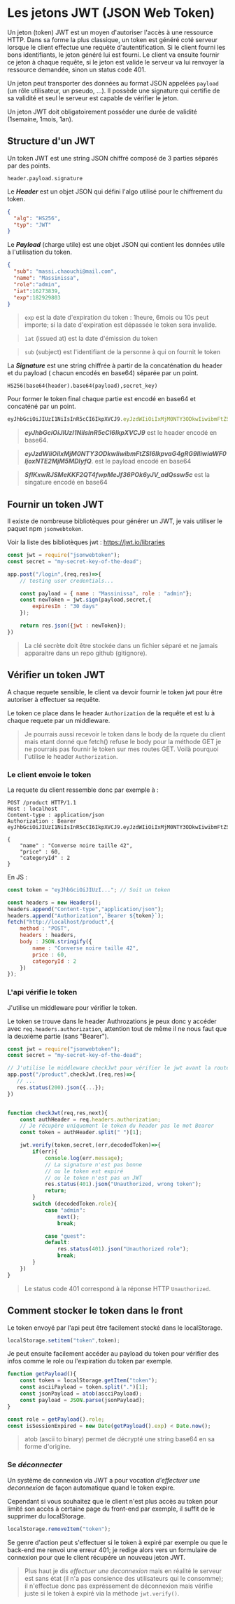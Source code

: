 # Les jetons JWT (JSON Web Token)
Un jeton (token) JWT est un moyen d'autoriser l'accès à une ressource HTTP. Dans sa forme la plus classique, un token est généré coté serveur lorsque le client effectue une requête d'autentification. Si le client fourni les bons identifiants, le jeton généré lui est fourni. Le client va ensuite fournir ce jeton à chaque requête, si le jeton est valide le serveur va lui renvoyer la ressource demandée, sinon un status code 401.

Un jeton peut transporter des données au format JSON appelées `payload` (un rôle utilisateur, un pseudo, ...). Il possède une signature qui certifie de sa validité et seul le serveur est capable de vérifier le jeton.

Un jeton JWT doit obligatoirement posséder une durée de validité (1semaine, 1mois, 1an).

## Structure d'un JWT
Un token JWT est une string JSON chiffré composé de 3 parties séparés par des points.

`header.payload.signature`

Le ***Header*** est un objet JSON qui défini l'algo utilisé pour le chiffrement du token.
```json
{
  "alg": "HS256",
  "typ": "JWT"
}
```

Le ***Payload*** (charge utile) est une objet JSON qui contient les données utile à l'utilisation du token.
```json
{
  "sub": "massi.chaouchi@mail.com",
  "name": "Massinissa",
  "role":"admin",
  "iat":16273839,
  "exp":182929803
}
```
> `exp` est la date d'expiration du token : 1heure, 6mois ou 10s peut importe; si la date d'expiration est dépassée le token sera invalide.

> `ìat` (issued at) est la date d'émission du token

> `sub` (subject) est l'identifiant de la personne à qui on fournit le token

La ***Signature*** est une string chiffrée à partir de la concaténation du header et du payload ( chacun encodés en base64) séparée par un point. 

```
HS256(base64(header).base64(payload),secret_key)
```

Pour former le token final chaque partie est encodé en base64 et concaténé par un point.
```js
eyJhbGciOiJIUzI1NiIsInR5cCI6IkpXVCJ9.eyJzdWIiOiIxMjM0NTY3ODkwIiwibmFtZSI6IkpvaG4gRG9lIiwiaWF0IjoxNTE2MjM5MDIyfQ.SflKxwRJSMeKKF2QT4fwpMeJf36POk6yJV_adQssw5c
```

> ***eyJhbGciOiJIUzI1NiIsInR5cCI6IkpXVCJ9*** est le header encodé en base64. 

> ***eyJzdWIiOiIxMjM0NTY3ODkwIiwibmFtZSI6IkpvaG4gRG9lIiwiaWF0IjoxNTE2MjM5MDIyfQ***. est le payload encodé en base64

> ***SflKxwRJSMeKKF2QT4fwpMeJf36POk6yJV_adQssw5c*** est la singature encodé en base64

## Fournir un token JWT
Il existe de nombreuse bibliotèques pour générer un JWT, je vais utiliser le paquet npm `jsonwebtoken`.

Voir la liste des bibliotèques jwt  : https://jwt.io/libraries

```js
const jwt = require("jsonwebtoken");
const secret = "my-secret-key-of-the-dead";

app.post("/login",(req,res)=>{
    // testing user credentials...

    const payload = { name : "Massinissa", role : "admin"};
    const newToken = jwt.sign(payload,secret,{
        expiresIn : "30 days"
    });

    return res.json({jwt : newToken});
})
```
> La clé secrète doit être stockée dans un fichier séparé et ne jamais apparaitre dans un repo github (gitignore).

## Vérifier un token JWT
A chaque requete sensible, le client va devoir fournir le token jwt pour être autoriser à effectuer sa requête.

Le token ce place dans le header `Authorization` de la requête et est lu à chaque requete par un middleware.

> Je pourrais aussi recevoir le token dans le body de la rquete du client mais etant donné que fetch() refuse le body pour la méthode GET je ne pourrais pas fournir le token sur mes routes GET. Voilà pourquoi l'utilise le header `Authorization`.

### Le client envoie le token 

La requete du client ressemble donc par exemple à :

```http
POST /product HTTP/1.1
Host : localhost
Content-type : application/json
Authorization : Bearer eyJhbGciOiJIUzI1NiIsInR5cCI6IkpXVCJ9.eyJzdWIiOiIxMjM0NTY3ODkwIiwibmFtZSI6IkpvaG4gRG9lIiwiaWF0IjoxNTE2MjM5MDIyfQ.SflKxwRJSMeKKF2QT4fwpMeJf36POk6yJV_adQssw5c

{
    "name" : "Converse noire taille 42",
    "price" : 60,
    "categoryId" : 2
}
```
En JS :
```js
const token = "eyJhbGciOiJIUzI..."; // Soit un token

const headers = new Headers();
headers.append("Content-type","application/json");
headers.append("Authorization",`Bearer ${token}`);
fetch("http://localhost/product",{
    method : "POST",
    headers : headers,
    body : JSON.stringify({
        name : "Converse noire taille 42",
        price : 60,
        categoryId : 2
    })
});

```
### L'api vérifie le token
J'utilise un middleware pour vérifier le token.

Le token se trouve dans le header Authrozations je peux donc y accéder avec `req.headers.authorization`, attention tout de même il ne nous faut que la deuxième partie (sans "Bearer").

```js
const jwt = require("jsonwebtoken");
const secret = "my-secret-key-of-the-dead";

// J'utilise le middleware checkJwt pour vérifier le jwt avant la route post.
app.post("/product",checkJwt,(req,res)=>{
   // ...
   res.status(200).json({...});
})


function checkJwt(req,res,next){
    const authHeader = req.headers.authorization;
    // Je récupère uniquement le token du header pas le mot Bearer
    const token = authHeader.split(" ")[1];

    jwt.verify(token,secret,(err,decodedToken)=>{
        if(err){
            console.log(err.message);
            // La signature n'est pas bonne
            // ou le token est expiré
            // ou le token n'est pas un JWT
            res.status(401).json("Unauthorized, wrong token");
            return;
        }
        switch (decodedToken.role){
            case "admin":
                next();
                break;

            case "guest":
            default:
                res.status(401).json("Unauthorized role");
                break;
        }
    })
}
```

> Le status code 401 correspond à la réponse HTTP `Unauthorized`.

## Comment stocker le token dans le front
Le token envoyé par l'api peut être facilement stocké dans le localStorage.
```js
localStorage.setitem("token",token);
```
Je peut ensuite facilement accéder au payload du token pour vérifier des infos comme le role ou l'expiration du token par exemple.
```js
function getPayload(){
    const token = localStorage.getItem("token");
    const asciiPayload = token.split(".")[1];
    const jsonPayload = atob(ascciPayload);
    const payload = JSON.parse(jsonPayload);
}

const role = getPayload().role;
const isSessionExpired = new Date(getPayload().exp) < Date.now();
```
> atob (ascii to binary) permet de décrypté une string base64 en sa forme d'origine.

### Se *déconnecter*
Un système de connexion via JWT a pour vocation *d'effectuer une deconnexion* de façon automatique quand le token expire.

Cependant si vous souhaitez que le client n'est plus accès au token pour limité son accès à certaine page du front-end par exemple, il suffit de le supprimer du localStorage.
```js
localStorage.removeItem("token");
```

Se genre d'action peut s'effectuer si le token à expiré par exemple ou que le back-end me renvoi une erreur 401; je redige alors vers un formulaire de connexion pour que le client récupére un nouveau jeton JWT.

> Plus haut je dis *effectuer une deconnexion* mais en réalité le serveur est sans état (il n'a pas consience des utilisateurs qui le consomme); il n'effectue donc pas expréssement de déconnexion mais vérifie juste si le token à expiré via la méthode `jwt.verify()`.

<!-- ## Le client envoi son token

L'exemple plus haut montre comment fournir au client un token JWT et comment lire un token envoyé par le client. Cependant pour des raisons de sécurité il est préférable de fournir au client le token via un Http Cookie. 

Cela empèche le client d'avoir accès au token et donc sécurise le token en cas de code JS malveillant dans le client front.

Une fois placé dans un cookie une donnée est automatiquement renvoyée par le navigateur à chaque requête. Le client n'a donc pas besoin de gérer l'envoi du token.

Pour placer le token dans le cookie avec express je peux :

```js
const jwt = require("jsonwebtoken");
const secret = "my-secret-key-of-the-dead";

app.post("/login",(req,res)=>{
    // testing user credentials...

    const payload = { name : "Massinissa", role : "admin"};
    const newToken = jwt.sign(payload,secret);

    res.cookie("token",newToken,{httpOnly:true});

    return res.json({msg : "Authorized"});
});
```

Le middleware `checkJwt` doit donc lire les cookies plutôt que le `body` de la requête.

```bash
npm i cookie-parser
```
```js
const cookieParser = require("cookie-parser");
app.use(cookieParser());

// ...

function checkJwt(req,res,next){
    
    const token = req.cookies.token; // Lire les cookies plutôt que le body.


    jwt.verify(token,secret,(err,decodedToken)=>{
        if(err){
            res.status(401).json("Unauthorized, wrng token");
            return;
        }
        switch (decodedToken.role){
            case "admin":
                next();
                break;

            case "guest":
            default:
                res.status(401).json({msg:"Unauthorized role"});
                break;
        }
    })
}
``` -->